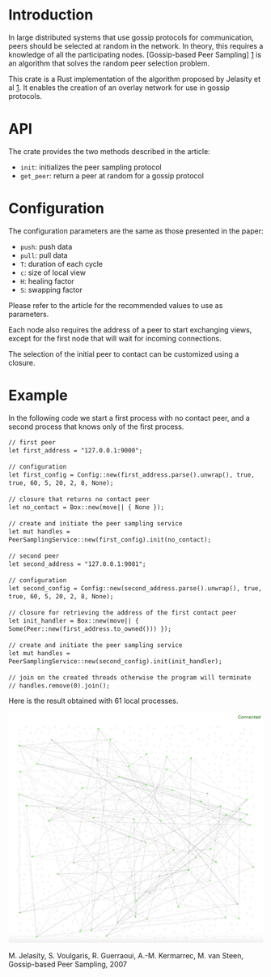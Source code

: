 # Introduction
In large distributed systems that use gossip protocols for communication, peers should be selected at random in the network. In theory, this requires a knowledge of all the participating nodes. [Gossip-based Peer Sampling] [1] is an algorithm that solves the random peer selection problem.

This crate is a Rust implementation of the algorithm proposed by Jelasity et al [1]. It enables the creation of an overlay network for use in gossip protocols.

# API
The crate provides the two methods described in the article:
 - `init`: initializes the peer sampling protocol
 - `get_peer`: return a peer at random for a gossip protocol 

# Configuration
The configuration parameters are the same as those presented in the paper:
 - `push`: push data
 - `pull`: pull data
 - `T`: duration of each cycle
 - `c`: size of local view
 - `H`: healing factor
 - `S`: swapping factor
 
Please refer to the article for the recommended values to use as parameters.
 
Each node also requires the address of a peer to start exchanging views, except for the first node that will wait for incoming connections.

The selection of the initial peer to contact can be customized using a closure.

# Example
In the following code we start a first process with no contact peer, and a second process that knows only of the first process.
```
// first peer
let first_address = "127.0.0.1:9000";

// configuration
let first_config = Config::new(first_address.parse().unwrap(), true, true, 60, 5, 20, 2, 8, None);

// closure that returns no contact peer
let no_contact = Box::new(move|| { None });

// create and initiate the peer sampling service
let mut handles = PeerSamplingService::new(first_config).init(no_contact);

// second peer
let second_address = "127.0.0.1:9001";

// configuration
let second_config = Config::new(second_address.parse().unwrap(), true, true, 60, 5, 20, 2, 8, None);

// closure for retrieving the address of the first contact peer
let init_handler = Box::new(move|| { Some(Peer::new(first_address.to_owned())) });

// create and initiate the peer sampling service
let mut handles = PeerSamplingService::new(second_config).init(init_handler);

// join on the created threads otherwise the program will terminate
// handles.remove(0).join();
```
Here is the result obtained with 61 local processes.

![alt text](https://github.com/pouriya-zarbafian/gbps/blob/master/demo.png "Example with 61 local nodes")

[1]: https://infoscience.epfl.ch/record/109297/files/all.pdf
M. Jelasity, S. Voulgaris, R. Guerraoui, A.-M. Kermarrec, M. van Steen, Gossip-based Peer Sampling, 2007